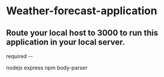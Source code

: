 # Weather-forecast-application
## Route your local host to 3000 to run this application in your local server.
required --

nodejs
express
npm 
body-parser
